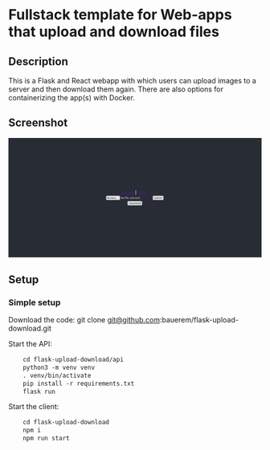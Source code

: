 # Fullstack template for Web-apps that upload and download files

## Description
This is a Flask and React webapp with which users can upload images to a server and then download them again.
There are also options for containerizing the app(s) with Docker.

## Screenshot
<img title="a title" alt="Alt text" src="screenshot.png">

## Setup
### Simple setup
Download the code:
    git clone git@github.com:bauerem/flask-upload-download.git

Start the API:

        cd flask-upload-download/api
        python3 -m venv venv
        . venv/bin/activate
        pip install -r requirements.txt
        flask run

Start the client:

        cd flask-upload-download
        npm i
        npm run start